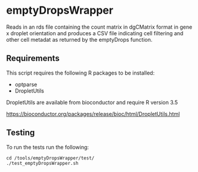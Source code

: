 # emptyDropsWrapper

Reads in an rds file containing the count matrix in dgCMatrix format in gene x droplet orientation and produces a CSV file indicating cell filtering and other cell metadat as returned by the emptyDrops function.

## Requirements

This script requires the following R packages to be installed: 

* optparse
* DropletUtils

DropletUtils are available from bioconductor and require R version 3.5

https://bioconductor.org/packages/release/bioc/html/DropletUtils.html

## Testing

To run the tests run the following:

```
cd /tools/emptyDropsWrapper/test/ 
./test_emptyDropsWrapper.sh
```
